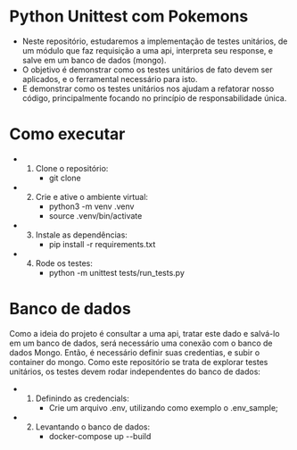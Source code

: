 # Python Unittest com Pokemons
- Neste repositório, estudaremos a implementação de testes unitários, de um módulo que faz requisição a uma api, interpreta seu response, e salve em um banco de dados (mongo).
- O objetivo é demonstrar como os testes unitários de fato devem ser aplicados, e o ferramental necessário para isto.
- E demonstrar como os testes unitários nos ajudam a refatorar nosso código, principalmente focando no princípio de responsabilidade única.


# Como executar

* 1. Clone o repositório:
        - git clone

* 2. Crie e ative o ambiente virtual:
        - python3 -m venv .venv
        - source .venv/bin/activate

* 3. Instale as dependências:
        - pip install -r requirements.txt

* 4. Rode os testes:
        - python -m unittest tests/run_tests.py

# Banco de dados

Como a ideia do projeto é consultar a uma api, tratar este dado e salvá-lo em um banco de dados, será necessário uma conexão com o banco de dados Mongo. Então, é necessário definir suas credentias, e subir o container do mongo. Como este repositório se trata de explorar testes unitários, os testes devem rodar independentes do banco de dados:

* 1. Definindo as credencials:
        - Crie um arquivo .env, utilizando como exemplo o .env_sample;

* 2. Levantando o banco de dados:
        - docker-compose up --build
